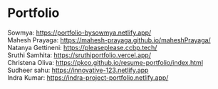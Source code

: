 # Portfolio
Sowmya: https://portfolio-bysowmya.netlify.app/<br>
Mahesh Prayaga: https://mahesh-prayaga.github.io/maheshPrayaga/<br>
Natanya Gettineni: https://pleaseplease.ccbp.tech/<br>
Sruthi Samhita: https://sruthiportfolio.vercel.app/<br>
Christena Oliva: https://pkco.github.io/resume-portfolio/index.html<br>
Sudheer sahu: https://innovative-123.netlify.app<br>
Indra Kumar: https://indra-project-portfolio.netlify.app/<br>
